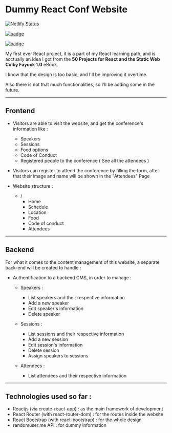 # Dummy React Conf Website

[![Netlify Status](https://api.netlify.com/api/v1/badges/05ad2da4-24f1-4c55-ba79-8d5a1d86b277/deploy-status)](https://app.netlify.com/sites/dummy-react-conf-website/deploys)

[![badge](https://img.shields.io/static/v1?logo=react&logoColor=61DAFB&message=Built%20With%20React&label=%20&color=gray&style=flat-square)](https://reactjs.org)

[![badge](https://img.shields.io/static/v1?label=Visit%20Website&message=Here&color=61DAFB&style=flat-square)](https://dummy-react-conf-website.netlify.app)

My first ever React project, it is a part of my React learning path, and is acctually an idea I got from the **50 Projects for React and the Static Web Colby Fayock 1.0** eBook.

I know that the design is too basic, and I'll be improving it overtime.

Also there is not that much functionalities, so I'll be adding some in the future.

---

## Frontend

- Visitors are able to visit the website, and get the conference's information like :
    - Speakers
    - Sessions
    - Food options
    - Code of Conduct
    - Registered people to the conference ( See all the attendees )

- Visitors can register to attend the conference by filling the form, after that their image and name will be shown in the "Attendees" Page

- Website structure :
    - /
        - Home
        - Schedule
        - Location
        - Food
        - Code of conduct
        - Attendees

---

## Backend

For what it comes to the content management of this website, a separate back-end will be created to handle :

- Authentification to a backend CMS, in order to manage :

    - Speakers : 
        - List speakers and their respective information
        - Add a new speaker
        - Edit speaker's information
        - Delete speaker

    - Sessions :
        - List sessions and their respective information 
        - Add a new session
        - Edit session's information
        - Delete session
        - Assign speakers to sessions

    - Attendees :
        - List attendees and their respective information

---

## Technologies used so far :

- Reactjs (via create-react-app) : as the main framework of development
- React Router (with react-router-dom) : for the routes inside the website
- React Bootstrap (with react-bootstrap) : for the whole design
- randomuser.me API : for dummy information